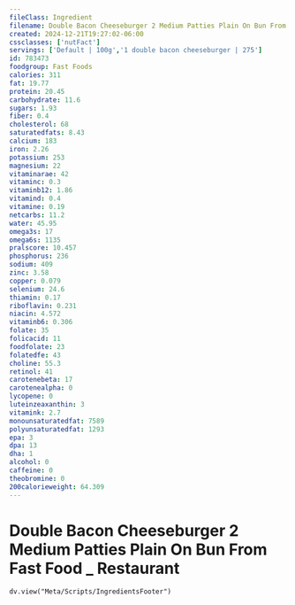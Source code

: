 ```yaml
---
fileClass: Ingredient
filename: Double Bacon Cheeseburger 2 Medium Patties Plain On Bun From Fast Food _ Restaurant
created: 2024-12-21T19:27:02-06:00
cssclasses: ['nutFact']
servings: ['Default | 100g','1 double bacon cheeseburger | 275']
id: 783473
foodgroup: Fast Foods
calories: 311
fat: 19.77
protein: 20.45
carbohydrate: 11.6
sugars: 1.93
fiber: 0.4
cholesterol: 68
saturatedfats: 8.43
calcium: 183
iron: 2.26
potassium: 253
magnesium: 22
vitaminarae: 42
vitaminc: 0.3
vitaminb12: 1.86
vitamind: 0.4
vitamine: 0.19
netcarbs: 11.2
water: 45.95
omega3s: 17
omega6s: 1135
pralscore: 10.457
phosphorus: 236
sodium: 409
zinc: 3.58
copper: 0.079
selenium: 24.6
thiamin: 0.17
riboflavin: 0.231
niacin: 4.572
vitaminb6: 0.306
folate: 35
folicacid: 11
foodfolate: 23
folatedfe: 43
choline: 55.3
retinol: 41
carotenebeta: 17
carotenealpha: 0
lycopene: 0
luteinzeaxanthin: 3
vitamink: 2.7
monounsaturatedfat: 7589
polyunsaturatedfat: 1293
epa: 3
dpa: 13
dha: 1
alcohol: 0
caffeine: 0
theobromine: 0
200calorieweight: 64.309
---
```


# Double Bacon Cheeseburger 2 Medium Patties Plain On Bun From Fast Food _ Restaurant

```dataviewjs
dv.view("Meta/Scripts/IngredientsFooter")
```